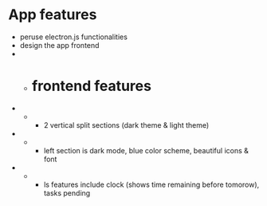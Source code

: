 # App features 
* peruse electron.js functionalities
* design the app frontend
* * # frontend features
* * * 2 vertical split sections  (dark theme & light theme)
* * * left section is dark mode, blue color scheme, beautiful icons & font
* * * ls features include clock (shows time remaining before tomorow), tasks pending 